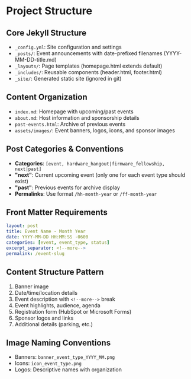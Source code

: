 # Project Structure

## Core Jekyll Structure

- `_config.yml`: Site configuration and settings
- `_posts/`: Event announcements with date-prefixed filenames (YYYY-MM-DD-title.md)
- `_layouts/`: Page templates (homepage.html extends default)
- `_includes/`: Reusable components (header.html, footer.html)
- `_site/`: Generated static site (ignored in git)

## Content Organization

- `index.md`: Homepage with upcoming/past events
- `about.md`: Host information and sponsorship details
- `past-events.html`: Archive of previous events
- `assets/images/`: Event banners, logos, icons, and sponsor images

## Post Categories & Conventions

- **Categories**: `[event, hardware_hangout|firmware_fellowship, next|past]`
- **"next"**: Current upcoming event (only one for each event type should exist)
- **"past"**: Previous events for archive display
- **Permalinks**: Use format `/hh-month-year` or `/ff-month-year`

## Front Matter Requirements

```yaml
layout: post
title: Event Name - Month Year
date: YYYY-MM-DD HH:MM:SS -0600
categories: [event, event_type, status]
excerpt_separator: <!--more-->
permalink: /event-slug
```

## Content Structure Pattern

1. Banner image
1. Date/time/location details
1. Event description with `<!--more-->` break
1. Event highlights, audience, agenda
1. Registration form (HubSpot or Microsoft Forms)
1. Sponsor logos and links
1. Additional details (parking, etc.)

## Image Naming Conventions

- Banners: `banner_event_type_YYYY_MM.png`
- Icons: `icon_event_type.png`
- Logos: Descriptive names with organization